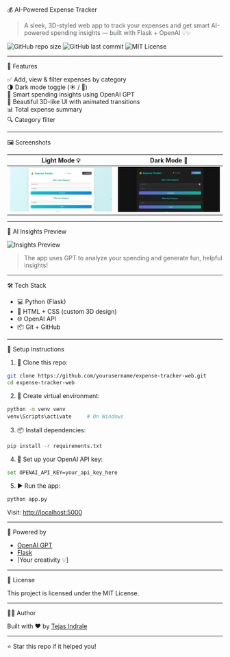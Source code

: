 💰 AI-Powered Expense Tracker

> A sleek, 3D-styled web app to track your expenses and get smart AI-powered spending insights — built with Flask + OpenAI 💡✨

![GitHub repo size](https://img.shields.io/github/repo-size/yourusername/expense-tracker-web?style=flat-square)
![GitHub last commit](https://img.shields.io/github/last-commit/yourusername/expense-tracker-web?style=flat-square)
![MIT License](https://img.shields.io/badge/license-MIT-green?style=flat-square)

---

🚀 Features

✅ Add, view & filter expenses by category  
🌗 Dark mode toggle (☀️ / 🌙)  
🧠 Smart spending insights using OpenAI GPT  
🎨 Beautiful 3D-like UI with animated transitions  
📊 Total expense summary  
🔍 Category filter  

---

🖼️ Screenshots

| Light Mode 💡 | Dark Mode 🌙 |
|--------------|-------------|
| ![Light Screenshot](static/demo-light.png) | ![Dark Screenshot](static/demo-dark.png) |


---

🧠 AI Insights Preview

![Insights Preview](static/insights-preview.png)

> The app uses GPT to analyze your spending and generate fun, helpful insights!

---

🛠️ Tech Stack

- 💻 Python (Flask)
- 🎨 HTML + CSS (custom 3D design)
- 🌐 OpenAI API
- 📦 Git + GitHub

---

🧪 Setup Instructions

1. 🔽 Clone this repo:

```bash
git clone https://github.com/yourusername/expense-tracker-web.git
cd expense-tracker-web
````

2. 🧪 Create virtual environment:

```bash
python -m venv venv
venv\Scripts\activate     # On Windows
```

3. 📦 Install dependencies:

```bash
pip install -r requirements.txt
```

4. 🔑 Set up your OpenAI API key:

```bash
set OPENAI_API_KEY=your_api_key_here
```

5. ▶️ Run the app:

```bash
python app.py
```

Visit: [http://localhost:5000](http://localhost:5000)

---

🧠 Powered by

* [OpenAI GPT](https://platform.openai.com/)
* [Flask](https://flask.palletsprojects.com/)
* \[Your creativity 💡]

---

📃 License

This project is licensed under the MIT License.

---

🧑‍💻 Author

Built with ❤️ by [Tejas Indrale](https://github.com/Tejas-Indrale)

---

⭐️ Star this repo if it helped you!
